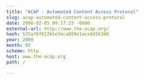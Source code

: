 ```yaml
---
title: "ACAP - Automated Content Access Protocol"
slug: acap-automated-content-access-protocol
date: 2008-02-05 09:17:33 -0600
external-url: http://www.the-acap.org/
hash: 535a76f822b5e3eca089e1acedd36309
year: 2008
month: 02
scheme: http
host: www.the-acap.org
path: /

---
```



